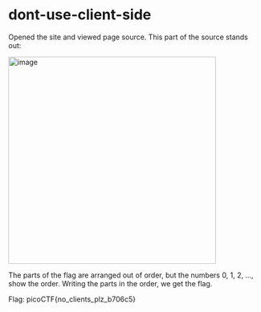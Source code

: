 # dont-use-client-side
Opened the site and viewed page source.
This part of the source stands out:

<img width="413" alt="image" src="https://github.com/MM1479/pico-ctf/assets/148882111/22880015-72cc-4423-bbfc-57f6d8d72365">

The parts of the flag are arranged out of order, but the numbers 0, 1, 2, ..., show the order.
Writing the parts in the order, we get the flag.

Flag: picoCTF{no_clients_plz_b706c5}
